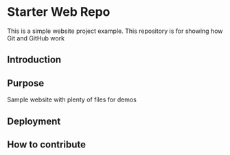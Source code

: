 # Starter Web Repo

This is a simple website project example. This repository is for showing how Git and GitHub work

## Introduction

## Purpose

Sample website with plenty of files for demos

## Deployment

## How to contribute